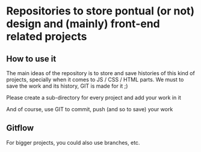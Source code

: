 # Repositories to store pontual (or not) design and (mainly) front-end related projects 

## How to use it

The main ideas of the repository is to store and save histories of this kind of projects, specially when it comes to JS / CSS / HTML parts. We must to save the work and its history, GIT is made for it ;)

Please create a sub-directory for every project and add your work in it

And of course, use GIT to commit, push (and so to save) your work

## Gitflow

For bigger projects, you could also use branches, etc.


